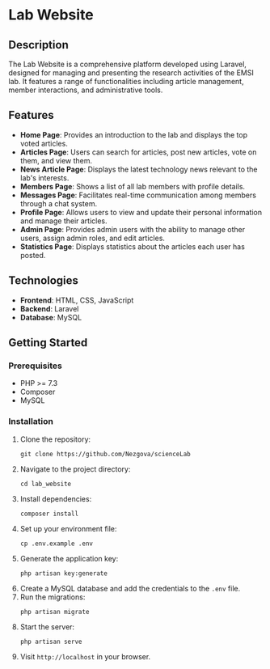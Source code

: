 
# Lab Website

## Description

The Lab Website is a comprehensive platform developed using Laravel, designed for managing and presenting the research activities of the EMSI lab. It features a range of functionalities including article management, member interactions, and administrative tools.

## Features

- **Home Page**: Provides an introduction to the lab and displays the top voted articles.
- **Articles Page**: Users can search for articles, post new articles, vote on them, and view them.
- **News Article Page**: Displays the latest technology news relevant to the lab's interests.
- **Members Page**: Shows a list of all lab members with profile details.
- **Messages Page**: Facilitates real-time communication among members through a chat system.
- **Profile Page**: Allows users to view and update their personal information and manage their articles.
- **Admin Page**: Provides admin users with the ability to manage other users, assign admin roles, and edit articles.
- **Statistics Page**: Displays statistics about the articles each user has posted.

## Technologies

- **Frontend**: HTML, CSS, JavaScript
- **Backend**: Laravel
- **Database**: MySQL

## Getting Started

### Prerequisites

- PHP >= 7.3
- Composer
- MySQL

### Installation

1. Clone the repository:
   ```
   git clone https://github.com/Nezgova/scienceLab
   ```
2. Navigate to the project directory:
   ```
   cd lab_website
   ```
3. Install dependencies:
   ```
   composer install
   ```
4. Set up your environment file:
   ```
   cp .env.example .env
   ```
5. Generate the application key:
   ```
   php artisan key:generate
   ```
6. Create a MySQL database and add the credentials to the `.env` file.
7. Run the migrations:
   ```
   php artisan migrate
   ```
8. Start the server:
   ```
   php artisan serve
   ```
9. Visit `http://localhost` in your browser.

